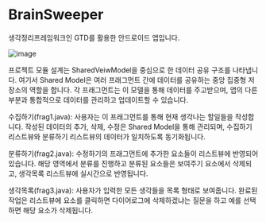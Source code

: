 # BrainSweeper
생각정리프레임워크인 GTD를 활용한 안드로이드 앱입니다.

![image](https://github.com/JHL-dev0/BrainSweeper/assets/145732685/32bc7826-eb4b-4088-9d1d-1d09c145854d)

프로젝트 모듈 설계는 SharedVeiwModel을 중심으로 한 데이터 공유 구조를 나타냅니다. 
여기서 Shared Model은 여러 프래그먼트 간에 데이터를 공유하는 중앙 집중형 저장소의 역할을 합니다. 각 프래그먼트는 이 모델을 통해 데이터를 주고받으며, 앱의 다른 부분과 통합적으로 데이터를 관리하고 업데이트할 수 있습니다.

수집하기(frag1.java):
사용자는 이 프래그먼트를 통해 현재 생각나는 할일들을 작성합니다.
작성된 데이터의 추가, 삭제, 수정은 Shared Model을 통해 관리되며, 수집하기 리스트뷰와 분류하기 리스트뷰의 데이터가 일치하도록 동기화됩니다.

분류하기(frag2.java):
수정하기의 프래그먼트에 추가한 요소들이 리스트뷰에 반영되어있습니다.
해당 영역에서 분류를 진행하고 분류된 요소들은 보여주기 요소에서 삭제되고, 생각목록 리스트뷰에 실시간으로 반영됩니다.

생각목록(frag3.java):
사용자가 입력한 모든 생각들을 목록 형태로 보여줍니다.
완료된 작업은 리스트뷰에 요소를 클릭하면 다이어로그에 삭제하겠냐는 질문을 하고 예를 선택하면 해당 요소가 삭제됩니다.
